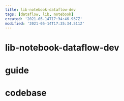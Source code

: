 ```yaml
---
title: lib-notebook-dataflow-dev
tags: [dataflow, lib, notebook]
created: '2021-05-14T17:34:46.937Z'
modified: '2021-05-14T17:35:34.511Z'
---
```


# lib-notebook-dataflow-dev

# guide

# codebase
